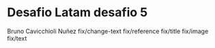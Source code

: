# Desafio Latam desafio 5

Bruno Cavicchioli Nuñez
fix/change-text
fix/reference
fix/title
fix/image
fix/text
